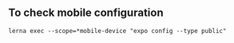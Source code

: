 ## To check mobile configuration

```
lerna exec --scope=*mobile-device "expo config --type public"
```
